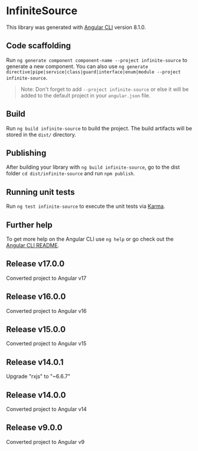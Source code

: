 # InfiniteSource

This library was generated with [Angular CLI](https://github.com/angular/angular-cli) version 8.1.0.

## Code scaffolding

Run `ng generate component component-name --project infinite-source` to generate a new component. You can also use `ng generate directive|pipe|service|class|guard|interface|enum|module --project infinite-source`.
> Note: Don't forget to add `--project infinite-source` or else it will be added to the default project in your `angular.json` file. 

## Build

Run `ng build infinite-source` to build the project. The build artifacts will be stored in the `dist/` directory.

## Publishing

After building your library with `ng build infinite-source`, go to the dist folder `cd dist/infinite-source` and run `npm publish`.

## Running unit tests

Run `ng test infinite-source` to execute the unit tests via [Karma](https://karma-runner.github.io).

## Further help

To get more help on the Angular CLI use `ng help` or go check out the [Angular CLI README](https://github.com/angular/angular-cli/blob/master/README.md).

## Release v17.0.0
Converted project to Angular v17

## Release v16.0.0
Converted project to Angular v16

## Release v15.0.0
Converted project to Angular v15

## Release v14.0.1
Upgrade "rxjs" to  "~6.6.7"

## Release v14.0.0
Converted project to Angular v14

## Release v9.0.0
Converted project to Angular v9
